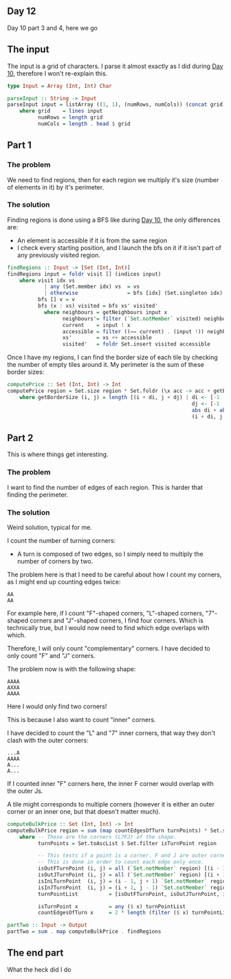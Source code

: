 ## Day 12

Day 10 part 3 and 4, here we go

## The input

The input is a grid of characters. I parse it almost exactly as I did during
[Day 10](../Day_10), therefore I won't re-explain this.

```hs
type Input = Array (Int, Int) Char

parseInput :: String -> Input
parseInput input = listArray ((1, 1), (numRows, numCols)) (concat grid)
    where grid    = lines input
          numRows = length grid
          numCols = length . head $ grid
```

## Part 1

### The problem

We need to find regions, then for each region we multiply it's size (number of elements in it)
by it's perimeter.

### The solution

Finding regions is done using a BFS like during [Day 10](../Day_10),
the only differences are:
- An element is accessible if it is from the same region
- I check every starting position, and I launch the bfs on it if it isn't part
  of any previously visited region.

```hs
findRegions :: Input -> [Set (Int, Int)]
findRegions input = foldr visit [] (indices input)
    where visit idx vs
            | any (Set.member idx) vs  = vs
            | otherwise                = bfs [idx] (Set.singleton idx) : vs
          bfs [] v = v
          bfs (x : xs) visited = bfs xs' visited'
            where neighbours = getNeighbours input x
                  neighbours'= filter (`Set.notMember` visited) neighbours
                  current    = input ! x
                  accessible = filter ((== current) . (input !)) neighbours'
                  xs'        = xs ++ accessible
                  visited'   = foldr Set.insert visited accessible
```

Once I have my regions, I can find the border size of each tile by checking the number of empty tiles
around it. My perimeter is the sum of these border sizes:

```hs
computePrice :: Set (Int, Int) -> Int
computePrice region = Set.size region * Set.foldr (\x acc -> acc + getBorderSize x) 0 region
    where getBorderSize (i, j) = length [(i + di, j + dj) | di <- [-1 .. 1],
                                                            dj <- [-1 .. 1],
                                                            abs di + abs dj == 1,
                                                            (i + di, j + dj) `Set.notMember` region]
```


## Part 2

This is where things get interesting.

### The problem

I want to find the number of edges of each region. This is harder that finding the perimeter.


### The solution

Weird solution, typical for me.

I count the number of turning corners:
- A turn is composed of two edges, so I simply need to multiply the number of corners by two.

The problem here is that I need to be careful about how I count my corners, as I might end up counting edges twice:

```
AA
AA
```

For example here, if I count "F"-shaped corners, "L"-shaped corners, "7"-shaped corners and "J"-shaped corners,
I find four corners. Which is technically true, but I would now need to find which edge overlaps with which.

Therefore, I will only count "complementary" corners. I have decided to only count "F" and "J" corners.

The problem now is with the following shape:
```
AAAA
AXXA
AAAA
```

Here I would only find two corners!

This is because I also want to count "inner" corners.

I have decided to count the "L" and "7" inner corners, that way they don't clash with the outer corners:
```
...A
AAAA
A...
A...
```
If I counted inner "F" corners here, the inner F corner would overlap with the outer Js.

A tile might corresponds to multiple corners (however it is either an outer corner or an inner one, but that doesn't matter much).

```hs
computeBulkPrice :: Set (Int, Int) -> Int
computeBulkPrice region = sum (map countEdgesOfTurn turnPoints) * Set.size region
    where -- These are the corners (L7FJ) of the shape.
          turnPoints = Set.toAscList $ Set.filter isTurnPoint region

          -- This tests if a point is a corner. F and J are outer corners, while L and 7 are inner corners.
          -- This is done in order to count each edge only once.
          isOutFTurnPoint (i, j) = all (`Set.notMember` region) [(i - 1, j), (i, j - 1)]
          isOutJTurnPoint (i, j) = all (`Set.notMember` region) [(i + 1, j), (i, j + 1)]
          isInLTurnPoint  (i, j) = (i - 1, j + 1) `Set.notMember` region && all (`Set.member` region) [(i - 1, j), (i, j + 1)]
          isIn7TurnPoint  (i, j) = (i + 1, j - 1) `Set.notMember` region && all (`Set.member` region) [(i + 1, j), (i, j - 1)]
          turnPointList          = [isOutFTurnPoint, isOutJTurnPoint, isInLTurnPoint, isIn7TurnPoint]

          isTurnPoint x          = any ($ x) turnPointList
          countEdgesOfTurn x     = 2 * length (filter ($ x) turnPointList)

partTwo :: Input -> Output
partTwo = sum . map computeBulkPrice . findRegions
```

## The end part

What the heck did I do
